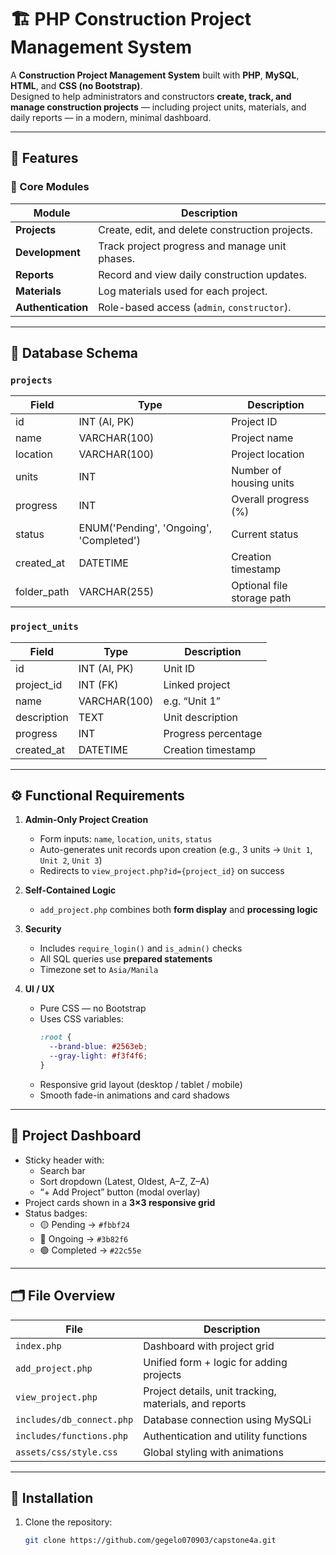 # 🏗️ PHP Construction Project Management System

A **Construction Project Management System** built with **PHP**, **MySQL**, **HTML**, and **CSS (no Bootstrap)**.  
Designed to help administrators and constructors **create, track, and manage construction projects** — including project units, materials, and daily reports — in a modern, minimal dashboard.

---

## 🚀 Features

### 👷 Core Modules
| Module | Description |
| ------- | ------------ |
| **Projects** | Create, edit, and delete construction projects. |
| **Development** | Track project progress and manage unit phases. |
| **Reports** | Record and view daily construction updates. |
| **Materials** | Log materials used for each project. |
| **Authentication** | Role-based access (`admin`, `constructor`). |

---

## 🧱 Database Schema

### `projects`

| Field | Type | Description |
| ------ | ----- | ----------- |
| id | INT (AI, PK) | Project ID |
| name | VARCHAR(100) | Project name |
| location | VARCHAR(100) | Project location |
| units | INT | Number of housing units |
| progress | INT | Overall progress (%) |
| status | ENUM('Pending', 'Ongoing', 'Completed') | Current status |
| created_at | DATETIME | Creation timestamp |
| folder_path | VARCHAR(255) | Optional file storage path |

### `project_units`

| Field | Type | Description |
| ------ | ----- | ----------- |
| id | INT (AI, PK) | Unit ID |
| project_id | INT (FK) | Linked project |
| name | VARCHAR(100) | e.g. “Unit 1” |
| description | TEXT | Unit description |
| progress | INT | Progress percentage |
| created_at | DATETIME | Creation timestamp |

---

## ⚙️ Functional Requirements

1. **Admin-Only Project Creation**
   - Form inputs: `name`, `location`, `units`, `status`
   - Auto-generates unit records upon creation (e.g., 3 units → `Unit 1`, `Unit 2`, `Unit 3`)
   - Redirects to `view_project.php?id={project_id}` on success

2. **Self-Contained Logic**
   - `add_project.php` combines both **form display** and **processing logic**

3. **Security**
   - Includes `require_login()` and `is_admin()` checks
   - All SQL queries use **prepared statements**
   - Timezone set to `Asia/Manila`

4. **UI / UX**
   - Pure CSS — no Bootstrap
   - Uses CSS variables:
     ```css
     :root {
       --brand-blue: #2563eb;
       --gray-light: #f3f4f6;
     }
     ```
   - Responsive grid layout (desktop / tablet / mobile)
   - Smooth fade-in animations and card shadows

---

## 🧩 Project Dashboard

- Sticky header with:
  - Search bar
  - Sort dropdown (Latest, Oldest, A–Z, Z–A)
  - “+ Add Project” button (modal overlay)
- Project cards shown in a **3×3 responsive grid**
- Status badges:
  - 🟡 Pending → `#fbbf24`
  - 🔵 Ongoing → `#3b82f6`
  - 🟢 Completed → `#22c55e`

---

## 🗂️ File Overview

| File | Description |
| ---- | ------------ |
| `index.php` | Dashboard with project grid |
| `add_project.php` | Unified form + logic for adding projects |
| `view_project.php` | Project details, unit tracking, materials, and reports |
| `includes/db_connect.php` | Database connection using MySQLi |
| `includes/functions.php` | Authentication and utility functions |
| `assets/css/style.css` | Global styling with animations |

---

## 💾 Installation

1. Clone the repository:
   ```bash
   git clone https://github.com/gegelo070903/capstone4a.git

